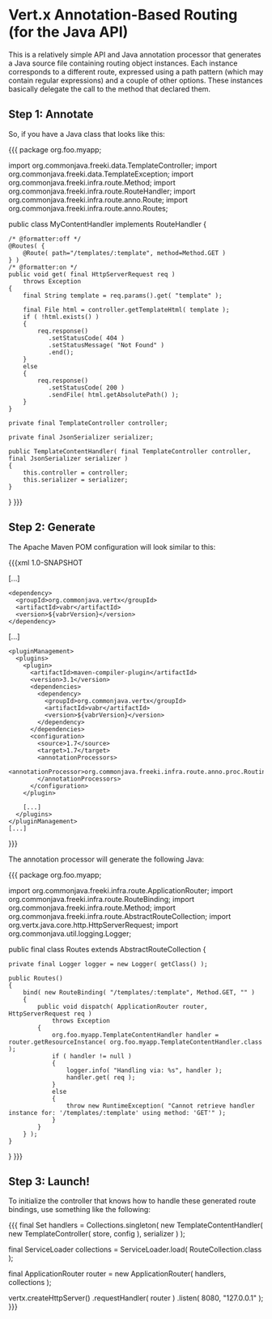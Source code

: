 # Vert.x Annotation-Based Routing (for the Java API)

This is a relatively simple API and Java annotation processor that generates a Java source file containing routing object instances. Each instance corresponds to a different route, expressed using a path pattern (which may contain regular expressions) and a couple of other options. These instances basically delegate the call to the method that declared them.

## Step 1: Annotate

So, if you have a Java class that looks like this:

{{{
package org.foo.myapp;

import org.commonjava.freeki.data.TemplateController;
import org.commonjava.freeki.data.TemplateException;
import org.commonjava.freeki.infra.route.Method;
import org.commonjava.freeki.infra.route.RouteHandler;
import org.commonjava.freeki.infra.route.anno.Route;
import org.commonjava.freeki.infra.route.anno.Routes;
  
public class MyContentHandler
    implements RouteHandler
{
  
    /* @formatter:off */
    @Routes( {
        @Route( path="/templates/:template", method=Method.GET )
    } )
    /* @formatter:on */
    public void get( final HttpServerRequest req )
        throws Exception
    {
        final String template = req.params().get( "template" );

        final File html = controller.getTemplateHtml( template );
        if ( !html.exists() )
        {
            req.response()
               .setStatusCode( 404 )
               .setStatusMessage( "Not Found" )
               .end();
        }
        else
        {
            req.response()
               .setStatusCode( 200 )
               .sendFile( html.getAbsolutePath() );
        }
    }
    
    private final TemplateController controller;

    private final JsonSerializer serializer;

    public TemplateContentHandler( final TemplateController controller, final JsonSerializer serializer )
    {
        this.controller = controller;
        this.serializer = serializer;
    }
}
}}}

## Step 2: Generate

The Apache Maven POM configuration will look similar to this:

{{{xml
  <properties>
    <vabrVersion>1.0-SNAPSHOT</vabrVersion>
  </properties>
  
  <dependencies>
    [...]
    
    <dependency>
      <groupId>org.commonjava.vertx</groupId>
      <artifactId>vabr</artifactId>
      <version>${vabrVersion}</version>
    </dependency>
  </dependencies>
  
  <build>
    [...]
    
    <pluginManagement>
      <plugins>
        <plugin>
          <artifactId>maven-compiler-plugin</artifactId>
          <version>3.1</version>
          <dependencies>
            <dependency>
              <groupId>org.commonjava.vertx</groupId>
              <artifactId>vabr</artifactId>
              <version>${vabrVersion}</version>
            </dependency>
          </dependencies>
          <configuration>
            <source>1.7</source>
            <target>1.7</target>
            <annotationProcessors>
              <annotationProcessor>org.commonjava.freeki.infra.route.anno.proc.RoutingAnnotationProcessor</annotationProcessor>
            </annotationProcessors>
          </configuration>
        </plugin>
        
        [...]
      </plugins>
    </pluginManagement>
    [...]
  </build>
}}}

The annotation processor will generate the following Java:

{{{
package org.foo.myapp;

import org.commonjava.freeki.infra.route.ApplicationRouter;
import org.commonjava.freeki.infra.route.RouteBinding;
import org.commonjava.freeki.infra.route.Method;
import org.commonjava.freeki.infra.route.AbstractRouteCollection;
import org.vertx.java.core.http.HttpServerRequest;
import org.commonjava.util.logging.Logger;

public final class Routes
    extends AbstractRouteCollection
{

    private final Logger logger = new Logger( getClass() );

    public Routes()
    {
        bind( new RouteBinding( "/templates/:template", Method.GET, "" )
        {
            public void dispatch( ApplicationRouter router, HttpServerRequest req )
                throws Exception
            {
                org.foo.myapp.TemplateContentHandler handler = router.getResourceInstance( org.foo.myapp.TemplateContentHandler.class );
                if ( handler != null )
                {
                    logger.info( "Handling via: %s", handler );
                    handler.get( req );
                }
                else
                {
                    throw new RuntimeException( "Cannot retrieve handler instance for: '/templates/:template' using method: 'GET'" );
                } 
            }
        } );
    }
}
}}}

## Step 3: Launch!

To initialize the controller that knows how to handle these generated route bindings, use something like the following:

{{{
  final Set<RouteHandler> handlers = Collections.singleton( new TemplateContentHandler( new TemplateController( store, config ), serializer ) );
    
  final ServiceLoader<RouteCollection> collections = ServiceLoader.load( RouteCollection.class );
    
  final ApplicationRouter router = new ApplicationRouter( handlers, collections );

  vertx.createHttpServer()
       .requestHandler( router )
       .listen( 8080, "127.0.0.1" );
}}}
